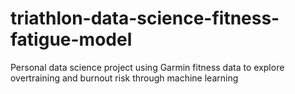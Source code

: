 # triathlon-data-science-fitness-fatigue-model
Personal data science project using Garmin fitness data to explore overtraining and burnout risk through machine learning
